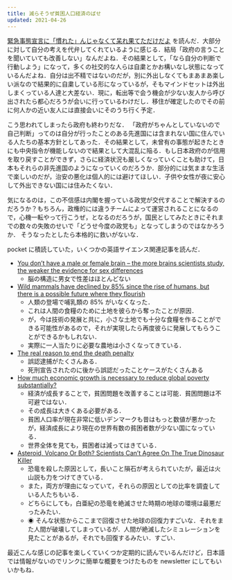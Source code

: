 ```yaml
---
title: 減らそうぜ貧困人口経済のばせ
updated: 2021-04-26
---
```


[緊急事態宣言に「慣れた」んじゃなくて呆れ果てただけだよ](https://anond.hatelabo.jp/20210425020803) を読んだ．大部分に対して自分の考えを代弁してくれているように感じる．結局「政府の言うことを聞いていても改善しない」なんだよね．その結果として，「なら自分の判断で行動しよう」になって，多くの社交的な人らは自粛とかお構いなし状態になっているんだよね．自分は出不精ではないのだが，別に外出しなくてもまあまあ楽しい派なので結果的に自粛している形になっているが，そもマインドセットは外出しまくっている人達と大差ない．現に，転出等で会う機会が少ない友人から呼び出されたら都心だろうが会いに行っているわけだし．移住が確定したのでその前に何人かの近い友人には直接会いにそのうち行く予定．

こう思われてしまったら政府も終わりだな．
「政府がちゃんとしていないので自己判断」ってのは自分が行ったことのある先進国には含まれない国に住んでいる人たちの基本方針としてあった．その結果として，未曾有の事態が起きたときにも中央指令が機能しないので結果として大混乱に陥る．もし日本政府のが信用を取り戻すことができず，さらに経済状況も厳しくなっていくことも助けて，日本もそれらの非先進国のようになっていくのだろうか．部分的には気ままな生活で楽しいのだが，治安の悪化は個人的には避けてほしい．子供や女性が夜に安心して外出できない国には住みたくない．

気になるのは，この不信感は内閣を握っている政党が交代することで解決するのだろうか？もちろん，政権的には違うチームによって運営されることになるので，心機一転やって行こうぜ，となるのだろうが，国民としてみたときにそれまでの数々の失敗のせいで「どうせ今度の政党も」となってしまうのではなかろうか．
そうなったとしたら本格的に救いがないな．

pocket に積読していた，いくつかの英語サイエンス関連記事を読んだ．

- [You don’t have a male or female brain – the more brains scientists study, the weaker the evidence for sex differences](https://theconversation.com/you-dont-have-a-male-or-female-brain-the-more-brains-scientists-study-the-weaker-the-evidence-for-sex-differences-158005)
	- 脳の構造に男女で性差はほとんどない
- [Wild mammals have declined by 85% since the rise of humans, but there is a possible future where they flourish](https://ourworldindata.org/wild-mammal-decline)
	- 人類の登場で哺乳類の 85% がいなくなった．
	- これは人間の食糧のために土地を彼らから奪ったことが原因．
	- が，今は技術の発展と共に，小さな土地でも十分な食糧を作ることができる可能性があるので，それが実現したら再度彼らに発展してもらうことができるかもしれない．
	- 実際に一人当たりに必要な農地は小さくなってきている．
- [The real reason to end the death penalty](http://www.paulgraham.com/real.html)
	- 誤認逮捕がたくさんある．
	- 死刑宣告されたのに後から誤認だったことケースがたくさんある
- [How much economic growth is necessary to reduce global poverty substantially?](https://ourworldindata.org/poverty-minimum-growth-needed)
	- 経済が成長することで，貧困問題を改善することは可能．貧困問題は不可避ではない．
	- その成長は大きくある必要がある．
	- 貧困人口率が現在非常に低いデンマークも昔はもっと数値が悪かったが，経済成長により現在の世界有数の貧困者数が少ない国になっている．
	- 世界全体を見ても，貧困者は減ってはきている．
- [Asteroid, Volcano Or Both? Scientists Can’t Agree On The True Dinosaur Killer](https://www.discovermagazine.com/planet-earth/asteroid-volcano-or-both-scientists-cant-agree-on-the-true-dinosaur-killer?utm_source=feedburner&utm_medium=feed&utm_campaign=Feed%3A+DiscoverMag+%28Discover+Magazine%29)
	- 恐竜を殺した原因として，長いこと隕石が考えられていたが，最近は火山説も力をつけてきている．
	- また，両方が理由になっていて，それらの原因としての比率を調査している人たちもいる．
	- どちらにしても，白亜紀の恐竜を絶滅させた時期の地球の環境は最悪だったみたい．
	- ◉ そんな状態からここまで回復させた地球の回復力すごいな．それをまた人間が破壊してしまっているが．人間が絶滅したシミュレーションを見たことがあるが，それでも回復するみたい．すごい．

最近こんな感じの記事を楽しくていくつか定期的に読んでいるんだけど，日本語では情報がないのでリンクに簡単な概要をつけたものを newsletter にしてもいいかもね．
